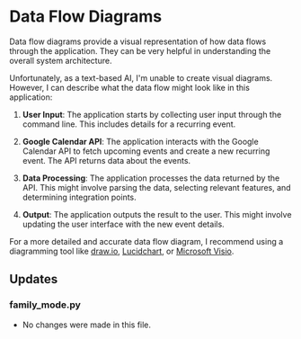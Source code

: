 # Data Flow Diagrams

Data flow diagrams provide a visual representation of how data flows through the application. They can be very helpful in understanding the overall system architecture.

Unfortunately, as a text-based AI, I'm unable to create visual diagrams. However, I can describe what the data flow might look like in this application:

1. **User Input**: The application starts by collecting user input through the command line. This includes details for a recurring event.

2. **Google Calendar API**: The application interacts with the Google Calendar API to fetch upcoming events and create a new recurring event. The API returns data about the events.

3. **Data Processing**: The application processes the data returned by the API. This might involve parsing the data, selecting relevant features, and determining integration points.

4. **Output**: The application outputs the result to the user. This might involve updating the user interface with the new event details.

For a more detailed and accurate data flow diagram, I recommend using a diagramming tool like [draw.io](https://www.draw.io/), [Lucidchart](https://www.lucidchart.com/), or [Microsoft Visio](https://www.microsoft.com/en-us/microsoft-365/visio/flowchart-software).

## Updates

### family_mode.py
- No changes were made in this file.